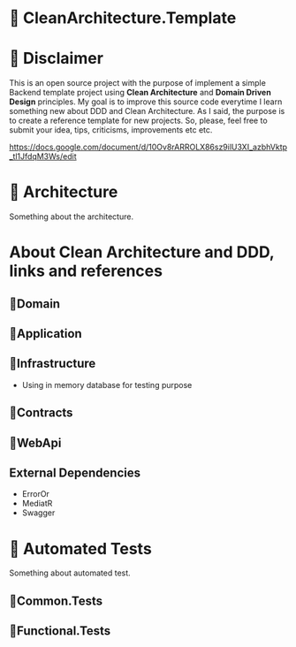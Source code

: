 # 🔶 CleanArchitecture.Template

# 🔶 Disclaimer
This is an open source project with the purpose of implement a simple Backend template project using **Clean Architecture** and **Domain Driven Design** principles.
My goal is to improve this source code everytime I learn something new about DDD and Clean Architecture. As I said, the purpose is to create a reference template for new projects.
So, please, feel free to submit your idea, tips, criticisms, improvements etc etc.

https://docs.google.com/document/d/10Ov8rARROLX86sz9ilU3XI_azbhVktp_tl1JfdqM3Ws/edit

# 🔶 Architecture
Something about the architecture.

# About Clean Architecture and DDD, links and references

## 🔸Domain
## 🔸Application
## 🔸Infrastructure

- Using in memory database for testing purpose

## 🔸Contracts
## 🔸WebApi

## External Dependencies
- ErrorOr
- MediatR
- Swagger

# 🔶 Automated Tests
Something about automated test.

## 🔸Common.Tests

## 🔸Functional.Tests